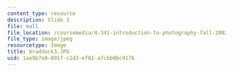 ```yaml
---
content_type: resource
description: Slide 3
file: null
file_location: /coursemedia/4-341-introduction-to-photography-fall-2002/1ae9b7e8891fc1d3ef81a7cbb0bc9176_braddock3.JPG
file_type: image/jpeg
resourcetype: Image
title: braddock3.JPG
uid: 1ae9b7e8-891f-c1d3-ef81-a7cbb0bc9176
---
```

